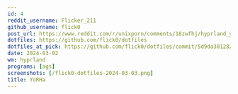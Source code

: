 ```yaml
---
id: 4
reddit_username: Flicker_211
github_username: flick0
post_url: https://www.reddit.com/r/unixporn/comments/18zwfhj/hyprland_yorha/
dotfiles: https://github.com/flick0/dotfiles
dotfiles_at_pick: https://github.com/flick0/dotfiles/commit/5d9da30128248d2adb0ba204475d7e1998ca00b9
date: 2024-03-02
wm: hyprland
programs: [ags]
screenshots: [/flick0-dotfiles-2024-03-03.png]
title: YoRHa
---
```


